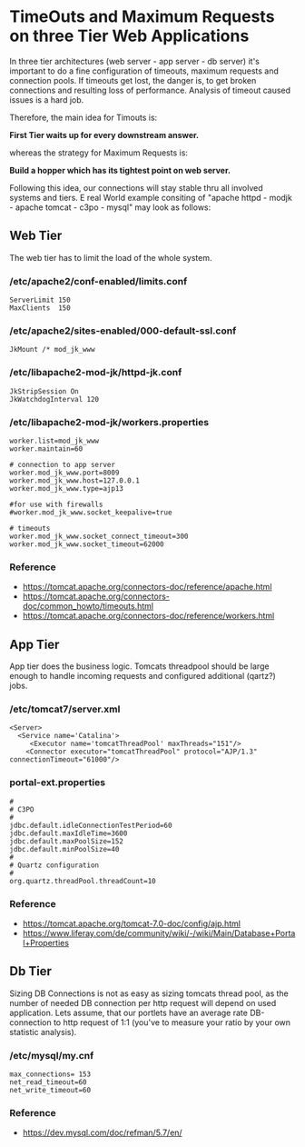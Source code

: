 # TimeOuts and Maximum Requests on three Tier Web Applications

In three tier architectures (web server - app server - db server) it's important to do a fine configuration of timeouts, maximum requests and connection pools. If timeouts get lost, the danger is, to get broken connections and resulting loss of performance. Analysis of timeout caused issues is a hard job.

Therefore, the main idea for Timouts is:

**First Tier waits up for every downstream answer.**

whereas the strategy for Maximum Requests is:

**Build a hopper which has its tightest point on web server.**

Following this idea, our connections will stay stable thru all involved systems and tiers.
E real World example consiting of "apache httpd - modjk - apache tomcat - c3po - mysql" may look as follows:

## Web Tier
The web tier has to limit the load of the whole system.

### /etc/apache2/conf-enabled/limits.conf
```
ServerLimit 150
MaxClients  150
```

### /etc/apache2/sites-enabled/000-default-ssl.conf
```
JkMount /* mod_jk_www
```

### /etc/libapache2-mod-jk/httpd-jk.conf 

```
JkStripSession On
JkWatchdogInterval 120
```
  

### /etc/libapache2-mod-jk/workers.properties

```
worker.list=mod_jk_www
worker.maintain=60

# connection to app server
worker.mod_jk_www.port=8009
worker.mod_jk_www.host=127.0.0.1
worker.mod_jk_www.type=ajp13

#for use with firewalls
#worker.mod_jk_www.socket_keepalive=true

# timeouts
worker.mod_jk_www.socket_connect_timeout=300
worker.mod_jk_www.socket_timeout=62000

```

### Reference
* https://tomcat.apache.org/connectors-doc/reference/apache.html
* https://tomcat.apache.org/connectors-doc/common_howto/timeouts.html
* https://tomcat.apache.org/connectors-doc/reference/workers.html

## App Tier
App tier does the business logic. Tomcats threadpool should be large enough to handle incoming requests and configured additional (qartz?) jobs.   

### /etc/tomcat7/server.xml

```
<Server>
  <Service name='Catalina'>
     <Executor name='tomcatThreadPool' maxThreads="151"/>
    <Connector executor="tomcatThreadPool" protocol="AJP/1.3" connectionTimeout="61000"/>
```

### portal-ext.properties

```
#
# C3PO
#
jdbc.default.idleConnectionTestPeriod=60
jdbc.default.maxIdleTime=3600
jdbc.default.maxPoolSize=152
jdbc.default.minPoolSize=40
#
# Quartz configuration
#
org.quartz.threadPool.threadCount=10

```

### Reference
* https://tomcat.apache.org/tomcat-7.0-doc/config/ajp.html
* https://www.liferay.com/de/community/wiki/-/wiki/Main/Database+Portal+Properties

## Db Tier
Sizing DB Connections is not as easy as sizing tomcats thread pool, as the number of needed DB connection per http request will depend on used application. Lets assume, that our portlets have an average rate DB-connection to http request of 1:1 (you've to measure your ratio by your own statistic analysis). 
  
### /etc/mysql/my.cnf

```
max_connections= 153
net_read_timeout=60
net_write_timeout=60
```

### Reference
* https://dev.mysql.com/doc/refman/5.7/en/




